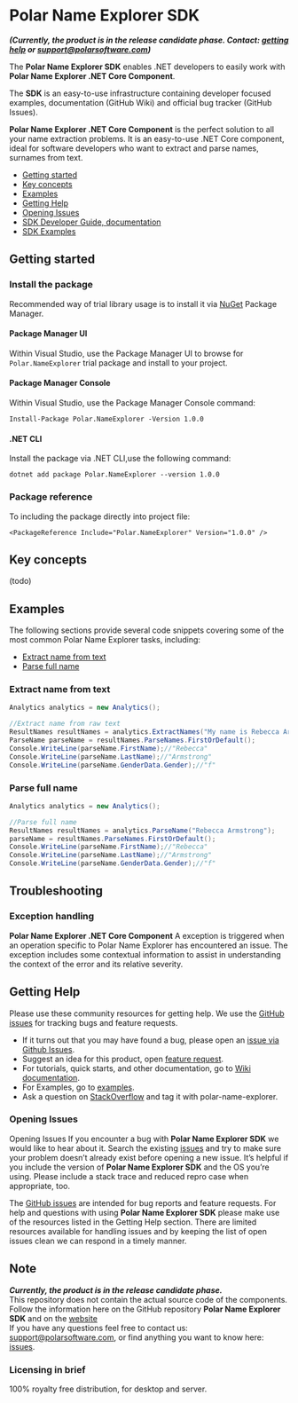 # Polar Name Explorer SDK 
***(Currently, the product is in the release candidate phase. Contact: [getting help](#getting-help) or support@polarsoftware.com)***

The **Polar Name Explorer SDK** enables .NET developers to easily work with **Polar Name Explorer .NET Core Component**.

The **SDK** is an easy-to-use infrastructure containing developer focused examples, documentation (GitHub Wiki) and official bug tracker (GitHub Issues).

**Polar Name Explorer .NET Core Component** is the perfect solution to all your name extraction problems.
It is an easy-to-use .NET Core component, ideal for software developers who want to extract and parse names, surnames from text.

* [Getting started](#getting-started)
* [Key concepts](#key-concepts)
* [Examples ](#examples)
* [Getting Help](#getting-help)
* [Opening Issues](#opening-issues)
* [SDK Developer Guide, documentation][wiki-docs]
* [SDK Examples][sdk-examples]

## Getting started

### Install the package
Recommended way of trial library usage is to install it via [NuGet](https://www.nuget.org/downloads) Package Manager.

#### Package Manager UI
Within Visual Studio, use the Package Manager UI to browse for `Polar.NameExplorer` trial package and install to your project.

#### Package Manager Console
Within Visual Studio, use the Package Manager Console command:

    Install-Package Polar.NameExplorer -Version 1.0.0

#### .NET CLI
Install the package via .NET CLI,use  the following command:

    dotnet add package Polar.NameExplorer --version 1.0.0

### Package reference
To including the package directly into project file:

    <PackageReference Include="Polar.NameExplorer" Version="1.0.0" />
    
## Key concepts    
(todo)

## Examples 
The following sections provide several code snippets covering some of the most common Polar Name Explorer tasks, including:
* [Extract name from text](#extract-name-from-text)
* [Parse full name](#parse-full-name)

 ### Extract name from text
```C#
Analytics analytics = new Analytics();

//Extract name from raw text
ResultNames resultNames = analytics.ExtractNames("My name is Rebecca Armstrong, I'm from London.");
ParseName parseName = resultNames.ParseNames.FirstOrDefault();
Console.WriteLine(parseName.FirstName);//"Rebecca"
Console.WriteLine(parseName.LastName);//"Armstrong"
Console.WriteLine(parseName.GenderData.Gender);//"f"      
```

 ### Parse full name
 ```C#
 Analytics analytics = new Analytics();
 
//Parse full name
ResultNames resultNames = analytics.ParseName("Rebecca Armstrong");            
parseName = resultNames.ParseNames.FirstOrDefault();
Console.WriteLine(parseName.FirstName);//"Rebecca"
Console.WriteLine(parseName.LastName);//"Armstrong"
Console.WriteLine(parseName.GenderData.Gender);//"f"            
```

## Troubleshooting
### Exception handling

**Polar Name Explorer .NET Core Component**
A exception is triggered when an operation specific to Polar Name Explorer has encountered an issue. The exception includes some contextual information to assist in understanding the context of the error and its relative severity. 

## Getting Help
Please use these community resources for getting help. We use the [GitHub issues][sdk-issues] for tracking bugs and feature requests.

* If it turns out that you may have found a bug, please open an [issue via Github Issues][sdk-issues].
* Suggest an idea for this product, open [feature request][sdk-issues].
* For tutorials, quick starts, and other documentation, go to [Wiki documentation][wiki-docs].
* For Examples, go to [examples][sdk-examples].
* Ask a question on [StackOverflow](http://stackoverflow.com/) and tag it with polar-name-explorer.
<!--- * File an issue via Github Issues.
* Open a support ticket with Polar Support ( support@polarsoftware.com ).  --->

### Opening Issues
Opening Issues
If you encounter a bug with **Polar Name Explorer SDK** we would like to hear about it. 
Search the existing [issues][sdk-issues] and try to make sure your problem doesn’t already exist before opening a new issue. 
It’s helpful if you include the version of **Polar Name Explorer SDK** and the OS you’re using. 
Please include a stack trace and reduced repro case when appropriate, too.

The [GitHub issues][sdk-issues] are intended for bug reports and feature requests. 
For help and questions with using **Polar Name Explorer SDK**  please make use of the resources listed in the Getting Help section. 
There are limited resources available for handling issues and by keeping the list of open issues clean we can respond in a timely manner.

## Note
***Currently, the product is in the release candidate phase.***  
This repository does not contain the actual source code of the components.    
Follow the information here on the GitHub repository **Polar Name Explorer SDK** and on the [website](http://name.polarsoftware.com/index.html)    
If you have any questions feel free to contact us: support@polarsoftware.com, or find anything you want to know here: [issues](https://github.com/polarsoftware/PolarNameExplorerCommunity/issues).

### Licensing in brief
100% royalty free distribution, for desktop and server.

[sdk-issues]: https://github.com/polarsoftware/polar-name-explorer-sdk/issues
[wiki-docs]: https://github.com/polarsoftware/polar-name-explorer-sdk/wiki
[sdk-examples]: https://github.com/polarsoftware/polar-name-explorer-sdk/tree/main/Examples

